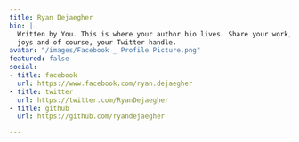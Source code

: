 ```yaml
---
title: Ryan Dejaegher
bio: |
  Written by You. This is where your author bio lives. Share your work, your
  joys and of course, your Twitter handle.
avatar: "/images/Facebook _ Profile Picture.png"
featured: false
social:
- title: facebook
  url: https://www.facebook.com/ryan.dejaegher
- title: twitter
  url: https://twitter.com/RyanDejaegher
- title: github
  url: https://github.com/ryandejaegher

---
```

